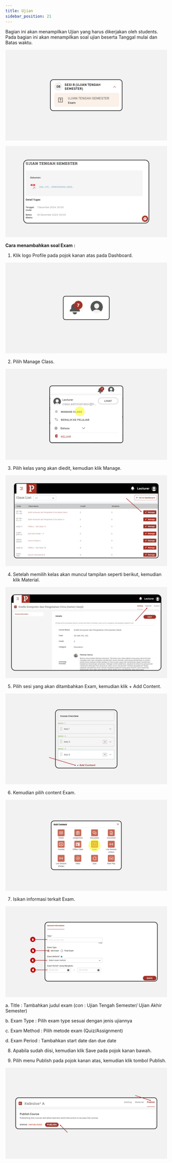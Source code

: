 ```yaml
---
title: Ujian
sidebar_position: 21
---
```

Bagian ini akan menampilkan Ujian yang harus dikerjakan oleh students. Pada bagian ini akan menampilkan soal ujian beserta Tanggal mulai dan Batas waktu.

![](/img/degree-lecture-exam-7.jpg)

![](/img/degree-lecture-exam-5.jpg)

**Cara menambahkan soal Exam :**

1. Klik logo Profile pada pojok kanan atas pada Dashboard.

![](/img/degree-lecture-manage-class.jpg)

2. Pilih Manage Class.

![](/img/degree-lecture-manage-class-2.jpg)

3. Pilih kelas yang akan diedit, kemudian klik Manage.

![](/img/degree-lecture-manage-class-3.jpg)

4. Setelah memilih kelas akan muncul tampilan seperti berikut, kemudian klik Material.

![](/img/degree-lecture-manage-class-4.jpg)

5. Pilih sesi yang akan ditambahkan Exam, kemudian klik + Add Content.

![](/img/articlee-5.jpg)

6. Kemudian pilih content Exam.

![](/img/degree-lecture-exam-3.jpg)

7. Isikan informasi terkait Exam.

![](/img/degree-lecture-exam-4.jpg)

a. Title : Tambahkan judul exam (con : Ujian Tengah Semester/ Ujian Akhir Semester)

b. Exam Type : Pilih exam type sesuai dengan jenis ujiannya

c. Exam Method : Pilih metode exam (Quiz/Assignment)

d. Exam Period : Tambahkan start date dan due date



8. Apabila sudah diisi, kemudian klik Save pada pojok kanan bawah.

9. Pilih menu Publish pada pojok kanan atas, kemudian klik tombol Publish.

![](/img/degree-lecture-publish.jpg)
